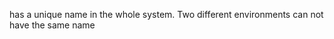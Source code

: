 <BpmEnvironment> has a unique name in the whole system. Two different environments can not have the same name
